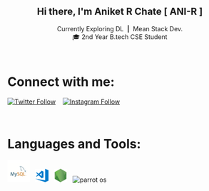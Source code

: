 <div align="center">
 
 ## Hi there, I'm Aniket R Chate [ ANI-R ]
 
 Currently Exploring DL &nbsp;<b>|</b> &nbsp;Mean Stack Dev. <br />
 🎓  2nd Year B.tech CSE Student
</div>

<br />

# Connect with me:

<p align="center">
 
[![Twitter Follow](https://img.shields.io/twitter/follow/_ANI_R_?color=1DA1F2&logo=twitter&style=for-the-badge)](https://twitter.com/intent/follow?original_referer=https%3A%2F%2Fgithub.com%2F_ANI_R_&screen_name=_ANI_R_) &nbsp;&nbsp;
[![Instagram Follow](https://img.shields.io/badge/Instagram-iam_aniketrchate-1DA1F2?style=for-the-badge&logo=instagram)](https://instagram.com/iam_aniketrchate/)

</p>
<br />

# Languages and Tools:

<p><img   alt="MySQL" width="10%" src="https://raw.githubusercontent.com/github/explore/80688e429a7d4ef2fca1e82350fe8e3517d3494d/topics/mysql/mysql.png" /> &nbsp;
<img alt="Visual Studio Code" width="6%" src="https://raw.githubusercontent.com/github/explore/80688e429a7d4ef2fca1e82350fe8e3517d3494d/topics/visual-studio-code/visual-studio-code.png" /> &nbsp;
<img  alt="Node.js" width="6%" src="https://raw.githubusercontent.com/github/explore/80688e429a7d4ef2fca1e82350fe8e3517d3494d/topics/nodejs/nodejs.png" /> &nbsp;
<img  alt="parrot os" width="6%" src="https://github.com/ParrotSec/parrot-themes/blob/master/icons/parrot-logo-100.png" />
